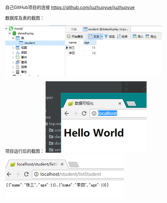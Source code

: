 自己GitHub项目的连接
https://github.com/juzhuoyue/juzhuoyue

数据库及表的截图：

![Alt text](1.PNG  "optional title")

项目运行后的截图：
![Alt text](2.PNG  "optional title")
![Alt text](3.PNG  "optional title")
